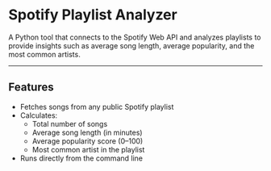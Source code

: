 # Spotify Playlist Analyzer

A Python tool that connects to the Spotify Web API and analyzes playlists to provide insights such as average song length, average popularity, and the most common artists.

---

## Features
- Fetches songs from any public Spotify playlist
- Calculates:
    - Total number of songs
    - Average song length (in minutes)
    - Average popularity score (0–100)
    - Most common artist in the playlist
- Runs directly from the command line

